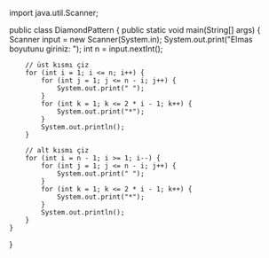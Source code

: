 import java.util.Scanner;

public class DiamondPattern {
    public static void main(String[] args) {
        Scanner input = new Scanner(System.in);
        System.out.print("Elmas boyutunu giriniz: ");
        int n = input.nextInt();

        // üst kısmı çiz
        for (int i = 1; i <= n; i++) {
            for (int j = 1; j <= n - i; j++) {
                System.out.print(" ");
            }
            for (int k = 1; k <= 2 * i - 1; k++) {
                System.out.print("*");
            }
            System.out.println();
        }

        // alt kısmı çiz
        for (int i = n - 1; i >= 1; i--) {
            for (int j = 1; j <= n - i; j++) {
                System.out.print(" ");
            }
            for (int k = 1; k <= 2 * i - 1; k++) {
                System.out.print("*");
            }
            System.out.println();
        }
    }
}
